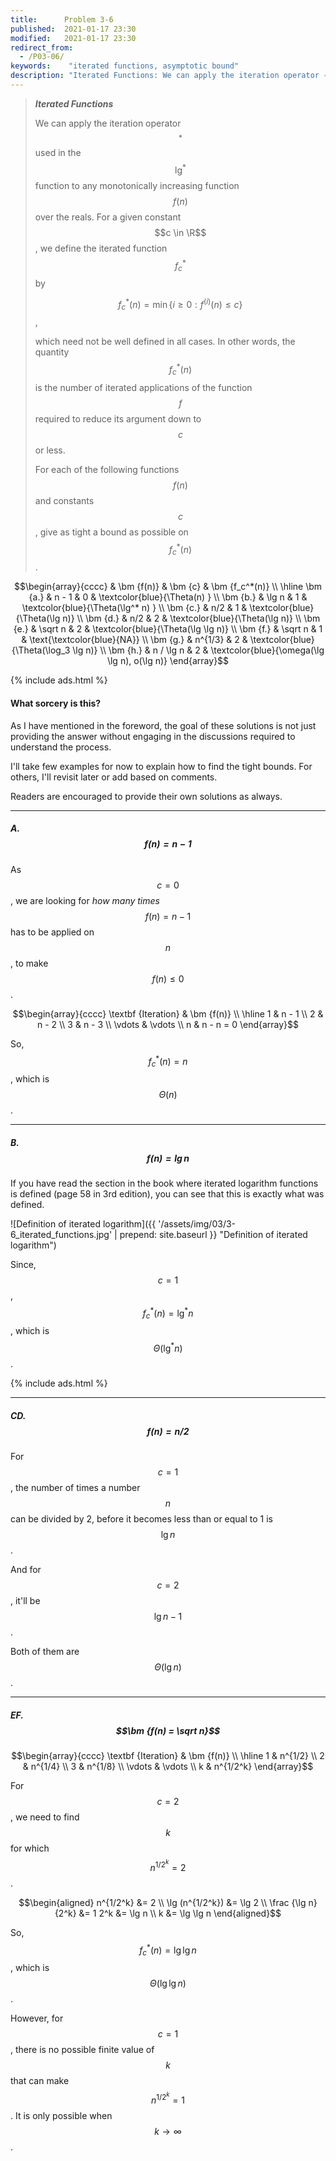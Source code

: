 ```yaml
---
title:      Problem 3-6
published:  2021-01-17 23:30
modified:   2021-01-17 23:30
redirect_from:
  - /P03-06/
keywords:    "iterated functions, asymptotic bound"
description: "Iterated Functions: We can apply the iteration operator ∗ used in the lg⁡∗ function to any monotonically increasing function f(n) over the reals. For a given constant c∈R, we define the iterated function..."
---
```


> ***Iterated Functions***
>
> We can apply the iteration operator $$^*$$ used in the $$\lg^*$$ function to any monotonically increasing function $$f(n)$$ over the reals. For a given constant $$c \in \R$$, we define the iterated function $$f_c^*$$ by
>
> $$f_c^*(n) = \min\{ i \geq 0 : f^{(i)}(n) \leq c \}$$,
>
> which need not be well defined in all cases. In other words, the quantity $$f_c^*(n)$$ is the number of iterated applications of the function $$f$$ required to reduce its argument down to $$c$$ or less.
>
> For each of the following functions $$f(n)$$ and constants $$c$$, give as tight a bound as possible on $$f_c^*(n)$$.

$$\begin{array}{cccc}
         & \bm {f(n)} & \bm {c}     &  \bm {f_c^*(n)} \\
\hline
\bm {a.} & n - 1      & 0           & \textcolor{blue}{\Theta(n) }      \\
\bm {b.} & \lg n      & 1           & \textcolor{blue}{\Theta(\lg^* n) }      \\
\bm {c.} & n/2        & 1           & \textcolor{blue}{\Theta(\lg n)}      \\
\bm {d.} & n/2        & 2           & \textcolor{blue}{\Theta(\lg n)}      \\
\bm {e.} & \sqrt n    & 2           & \textcolor{blue}{\Theta(\lg \lg n)}      \\
\bm {f.} & \sqrt n    & 1           & \text{\textcolor{blue}{NA}}      \\
\bm {g.} & n^{1/3}    & 2           & \textcolor{blue}{\Theta(\log_3 \lg n)}      \\
\bm {h.} & n / \lg n  & 2           & \textcolor{blue}{\omega(\lg \lg n), o(\lg n)}
\end{array}$$

{% include ads.html %}

#### What sorcery is this?

As I have mentioned in the foreword, the goal of these solutions is not just providing the answer without engaging in the discussions required to understand the process.

I'll take few examples for now to explain how to find the tight bounds. For others, I'll revisit later or add based on comments.

Readers are encouraged to provide their own solutions as always.

___

##### A. $$\bm {f(n) = n - 1}$$

As $$c = 0$$, we are looking for _how many times_ $$f(n) = n - 1$$ has to be applied on $$n$$, to make $$f(n) \leq 0$$.

$$\begin{array}{cccc}
\textbf {Iteration} & \bm {f(n)} \\
\hline
1                   & n - 1      \\
2                   & n - 2      \\
3                   & n - 3      \\
\vdots              & \vdots     \\
n                   & n - n = 0  
\end{array}$$

So, $$f_c^*(n) = n$$, which is $$\Theta(n)$$.

___

##### B. $$\bm {f(n) = \lg n}$$

If you have read the section in the book where iterated logarithm functions is defined (page 58 in 3rd edition), you can see that this is exactly what was defined.

![Definition of iterated logarithm]({{ '/assets/img/03/3-6_iterated_functions.jpg' | prepend: site.baseurl }} "Definition of iterated logarithm")

Since, $$c = 1$$, $$f_c^*(n) = \lg^* n$$, which is $$\Theta(\lg^* n)$$.

{% include ads.html %}

___

##### CD. $$\bm {f(n) = n/2}$$

For $$c = 1$$, the number of times a number $$n$$ can be divided by 2, before it becomes less than or equal to 1 is $$\lg n$$.

And for $$c = 2$$, it'll be $$\lg n - 1$$.

Both of them are $$\Theta(\lg n)$$.

___

##### EF. $$\bm {f(n) = \sqrt n}$$

$$\begin{array}{cccc}
\textbf {Iteration} & \bm {f(n)} \\
\hline
1                   & n^{1/2}      \\
2                   & n^{1/4}      \\
3                   & n^{1/8}      \\
\vdots              & \vdots     \\
k                   & n^{1/2^k}  
\end{array}$$

For $$c = 2$$, we need to find $$k$$ for which $$n^{1/2^k} = 2$$.

$$\begin{aligned}
n^{1/2^k}           &= 2 \\
\lg (n^{1/2^k})     &= \lg 2 \\
\frac {\lg n} {2^k} &= 1
2^k                 &= \lg n \\
k                   &= \lg \lg n
\end{aligned}$$

So, $$f_c^*(n) = \lg \lg n$$, which is $$\Theta(\lg \lg n)$$.

However, for $$c = 1$$, there is no possible finite value of $$k$$ that can make $$n^{1/2^k} = 1$$. It is only possible when $$k \to \infty$$.
